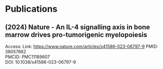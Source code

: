 # Publications

## (2024) Nature - An IL-4 signalling axis in bone marrow drives pro-tumorigenic myelopoiesis
Access:
  Link: https://www.nature.com/articles/s41586-023-06797-9
  PMID: 38057662  
  PMCID: PMC11189607  
  DOI: 10.1038/s41586-023-06797-9
